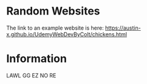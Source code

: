 # Random Websites

The link to an example website is here: https://austin-x.github.io/UdemyWebDevByColt/chickens.html

# Information

LAWL GG EZ NO RE
